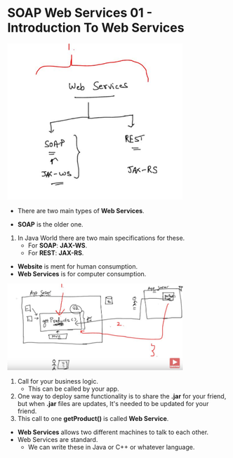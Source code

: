 # SOAP Web Services 01 - Introduction To Web Services

<img src="webServices.JPG" alt="alt text" width="400"/>

- There are two main types of **Web Services**.

- **SOAP** is the older one.

1. In Java World there are two main specifications for these. 
    - For **SOAP**: **JAX-WS**.
    - For **REST**: **JAX-RS**.

- **Website** is ment for human consumption.
- **Web Services** is for computer consumption.

<img src="bussinessService.JPG" alt="alt text" width="400"/>

1. Call for your business logic.
    - This can be called by your app.
2. One way to deploy same functionality is to share the **.jar** for your friend, but when **.jar** files are updates, It's needed to be updated for your friend.
3. This call to one **getProduct()** is called **Web Service**.

- **Web Services** allows two different machines to talk to each other.
- Web Services are standard.
    - We can write these in Java or C++ or whatever language.
